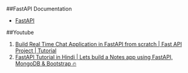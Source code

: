 ##FastAPI Documentation
- [FastAPI](https://fastapi.tiangolo.com/)



##Youtube

1. [Build Real Time Chat Application in FastAPI from scratch | Fast API Project | Tutorial](https://www.youtube.com/watch?v=8gx3wrGi7_U)
2. [FastAPI Tutorial in Hindi | Lets build a Notes app using FastAPI, MongoDB & Bootstrap 🔥](https://www.youtube.com/watch?v=52c7Kxp_14E)
